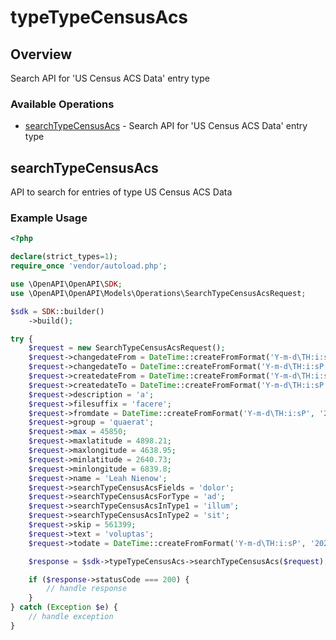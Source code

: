 # typeTypeCensusAcs

## Overview

Search API for 'US Census ACS Data' entry type

### Available Operations

* [searchTypeCensusAcs](#searchtypecensusacs) - Search API for 'US Census ACS Data' entry type

## searchTypeCensusAcs

API to search for entries of type US Census ACS Data

### Example Usage

```php
<?php

declare(strict_types=1);
require_once 'vendor/autoload.php';

use \OpenAPI\OpenAPI\SDK;
use \OpenAPI\OpenAPI\Models\Operations\SearchTypeCensusAcsRequest;

$sdk = SDK::builder()
    ->build();

try {
    $request = new SearchTypeCensusAcsRequest();
    $request->changedateFrom = DateTime::createFromFormat('Y-m-d\TH:i:sP', '2022-04-11T17:07:28.537Z');
    $request->changedateTo = DateTime::createFromFormat('Y-m-d\TH:i:sP', '2022-10-18T18:15:07.964Z');
    $request->createdateFrom = DateTime::createFromFormat('Y-m-d\TH:i:sP', '2022-06-22T03:59:26.894Z');
    $request->createdateTo = DateTime::createFromFormat('Y-m-d\TH:i:sP', '2022-09-06T06:29:15.334Z');
    $request->description = 'a';
    $request->filesuffix = 'facere';
    $request->fromdate = DateTime::createFromFormat('Y-m-d\TH:i:sP', '2021-12-03T03:19:06.487Z');
    $request->group = 'quaerat';
    $request->max = 45850;
    $request->maxlatitude = 4898.21;
    $request->maxlongitude = 4638.95;
    $request->minlatitude = 2640.73;
    $request->minlongitude = 6839.8;
    $request->name = 'Leah Nienow';
    $request->searchTypeCensusAcsFields = 'dolor';
    $request->searchTypeCensusAcsForType = 'ad';
    $request->searchTypeCensusAcsInType1 = 'illum';
    $request->searchTypeCensusAcsInType2 = 'sit';
    $request->skip = 561399;
    $request->text = 'voluptas';
    $request->todate = DateTime::createFromFormat('Y-m-d\TH:i:sP', '2022-04-01T23:22:38.639Z');

    $response = $sdk->typeTypeCensusAcs->searchTypeCensusAcs($request);

    if ($response->statusCode === 200) {
        // handle response
    }
} catch (Exception $e) {
    // handle exception
}
```
